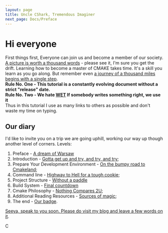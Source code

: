 ```yaml
---
layout: page
title: Uncle CShark, Tremendous Imaginer
next_page: Docs/Preface
---
```


# Hi everyone

First things first,
Everyone can join us and become a member of our society. [A picture is worth a thousand words](Docs/Badge) - please see it, I'm sure you get the drift. Learning how to become a master of CMAKE takes time. It's a skill you learn as you go along. But remember even [a journey of a thousand miles begins with a single step](https://en.wiktionary.org/wiki/a_journey_of_a_thousand_miles_begins_with_a_single_step).  
**Rule No. One - This tutorial is a constantly evolving document without a strict "release" date.**  
**Rule No. Two - We hate [WET](https://en.wikipedia.org/wiki/Don%27t_repeat_yourself) If somebody writes something right, we use it**  
Thus in this tutorial I use as many links to others as possible and don't waste my time on typing.

## Our diary

I'd like to invite you on a trip we are going uphill, working our way up though another level of corners.
Levels:

1. Preface - [A dream of Warsaw](Docs/Preface)
2. Introduction - [Gotta get up and try, and try, and try](Docs/Introduction);
3. Prepare Your Development Environment - [On the bumpy road to Cmakeland](Docs/DevelopmentEnvironment);
4. Command line - [Highway to Hell for a tough cookie](Docs/CommandLine);
5. Project Structure - [Without a paddle](Docs/ProjectOrganization)
6. Build System - [Final countdown](Docs/BuildSystem)
7. Cmake Philosophy - [Nothing Compares 2U](Docs/CmakePhilosophy);
8. Additional Reading Resources - [Sources of magic](Docs/AdditionalReadingResources);
9. The end - [Our badge](Docs/Badge).

[Seeya, speak to you soon. Please do visit my blog and leave a few words on it](https://unclecshark.github.io/).  

C